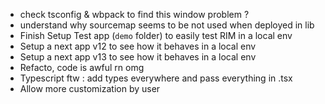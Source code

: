 - check tsconfig & wbpack to find this window problem ?
- understand why sourcemap seems to be not used when deployed in lib
- Finish Setup Test app (`demo` folder) to easily test RIM in a local env
- Setup a next app v12 to see how it behaves in a local env
- Setup a next app v13 to see how it behaves in a local env
- Refacto, code is awful rn omg
- Typescript ftw : add types everywhere and pass everything in .tsx
- Allow more customization by user

